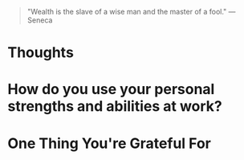 
> \"Wealth is the slave of a wise man and the master of a fool.\" — Seneca

# Thoughts

# How do you use your personal strengths and abilities at work?

# One Thing You're Grateful For

